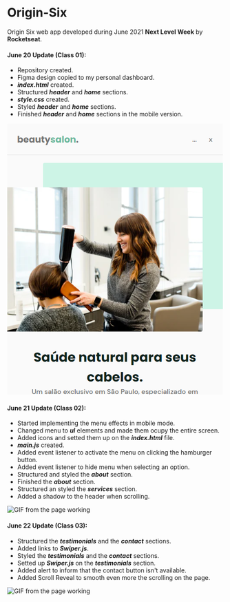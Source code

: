 # Origin-Six

Origin Six web app developed during June 2021 **Next Level Week** by **Rocketseat**.

#### June 20 Update (Class 01):

-   Repository created.
-   Figma design copied to my personal dashboard.
-   **_index.html_** created.
-   Structured **_header_** and **_home_** sections.
-   **_style.css_** created.
-   Styled **_header_** and **_home_** sections.
-   Finished **_header_** and **_home_** sections in the mobile version.

![Screenshot from the beginning of the project](https://github.com/ClaudioKamoda/Origin-Six/blob/main/README-Images/June20.PNG)

#### June 21 Update (Class 02):

-   Started implementing the menu effects in mobile mode.
-   Changed menu to **_ul_** elements and made them ocupy the entire screen.
-   Added icons and setted them up on the **_index.html_** file.
-   **_main.js_** created.
-   Added event listener to activate the menu on clicking the hamburger button.
-   Added event listener to hide menu when selecting an option.
-   Structured and styled the **_about_** section.
-   Finished the **_about_** section.
-   Structured an styled the **_services_** section.
-   Added a shadow to the header when scrolling.

![GIF from the page working](https://github.com/ClaudioKamoda/Origin-Six/blob/main/README-Images/June21.gif)

#### June 22 Update (Class 03):

-   Structured the **_testimonials_** and the **_contact_** sections.
-   Added links to **_Swiper.js_**.
-   Styled the **_testimonials_** and the **_contact_** sections.
-   Setted up **_Swiper.js_** on the **_testimonials_** section.
-   Added alert to inform that the contact button isn't available.
-   Added Scroll Reveal to smooth even more the scrolling on the page.

![GIF from the page working](https://github.com/ClaudioKamoda/Origin-Six/blob/main/README-Images/June22.gif)

